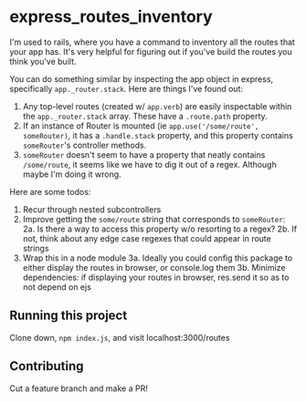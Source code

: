 # express_routes_inventory

I'm used to rails, where you have a command to inventory all the routes that your app has. It's very helpful for figuring out if you've build the routes you think you've built.

You can do something similar by inspecting the app object in express, specifically `app._router.stack`. Here are things I've found out:
1. Any top-level routes (created w/ `app.verb`) are easily inspectable within the `app._router.stack` array. These have a `.route.path` property.
2. If an instance of Router is mounted (ie `app.use('/some/route', someRouter)`, it has a `.handle.stack` property, and this property contains `someRouter`'s controller methods.
3. `someRouter` doesn't seem to have a property that neatly contains `/some/route`, it seems like we have to dig it out of a regex. Although maybe I'm doing it wrong.

Here are some todos:
1. Recur through nested subcontrollers
2. Improve getting the `some/route` string that corresponds to `someRouter`:
   2a. Is there a way to access this property w/o resorting to a regex?
   2b. If not, think about any edge case regexes that could appear in route strings
3. Wrap this in a node module
  3a. Ideally you could config this package to either display the routes in browser, or console.log them
  3b. Minimize dependencies: if displaying your routes in browser, res.send it so as to not depend on ejs

## Running this project
Clone down, `npm index.js`, and visit localhost:3000/routes

## Contributing
Cut a feature branch and make a PR!
